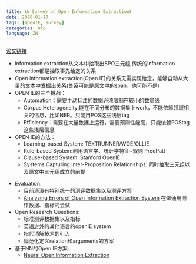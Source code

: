 ```yaml
---
title: 《A Survey on Open Information Extraction》
date: 2020-01-17
tags: [OpenIE, survey]
categories: nlp
language: ZH
---
```


[论文链接](https://arxiv.org/pdf/1806.05599.pdf)
- information extraction从文本中抽取出SPO三元组,传统的information extraction都是抽取事先给定的关系
- Open information extraction(Open IE)的关系无需实现给定，能够自动从大量的文本中发掘出关系(关系可能是原文中的span，也可能不是)
- OPEN IE的三个挑战：
    - Automation：需要手动标注的数据必须限制在较小的数量级
    - Corpus Heterogeneity:能在不同分布的数据集上work，不能依赖领域相关的信息，比如NER。只能用POS这些浅层tag
    - Efficiency：需要在大量数据上运行，需要预测性能高，只能依赖POStag这些浅层信息
- OPEN IE的方法：
    - Learning-based System: TEXTRUNNER/WOE/OLLIE
    - Rule-based System:利用语言学、统计学特征+规则 PredPatt
    - Clause-based System: Stanford OpenIE
    - Systems Capturing Inter-Proposition Relationships: 同时抽取三元组以及原文中三元组成立的前提
<!--more-->
- Evaluation:
    - 目前还没有特别统一的测评数据集以及测评方案
    - [Analysing Errors of Open Information Extraction System](https://arxiv.org/pdf/1707.07499.pdf) 在做通用测评数据、指标的尝试
- Open Research Questions:
    - 标准测评数据集以及指标
    - 英语之外的其他语言的openIE system
    - 指代消解技术的引入
    - 规范化定义relation和arguments的方案
- 基于NN的Open IE方案:
    - [Neural Open Information Extraction](https://arxiv.org/pdf/1805.04270.pdf)
